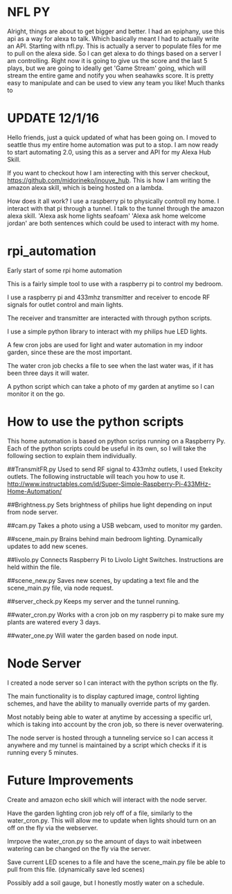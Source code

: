 # NFL PY
Alright, things are about to get bigger and better. I had an epiphany, use this api as a way for alexa to talk. Which basically meant I had to actually write an API. Starting with nfl.py. This is actually a server to populate files for me to pull on the alexa side. So I can get alexa to do things based on a server I am controlling. Right now it is going to give us the score and the last 5 plays, but we are going to ideally get 'Game Stream' going, which will stream the entire game and notify you when seahawks score. It is pretty easy to manipulate and can be used to view any team you like!
Much thanks to
# **UPDATE 12/1/16**
Hello friends, just a quick updated of what has been going on. I moved to seattle thus my entire home automation was put to a stop. I am now ready to start automating 2.0, using this as a server and API for my Alexa Hub Skill.

If you want to checkout how I am interecting with this server checkout, https://github.com/midorineko/inouye_hub. This is how I am writing the amazon alexa skill, which is being hosted on a lambda.

How does it all work?
I use a raspberry pi to physically controll my home. I interact with that pi through a tunnel. I talk to the tunnel through the amazon alexa skill. 'Alexa ask home lights seafoam' 'Alexa ask home welcome jordan' are both sentences which could be used to interact with my home.

# rpi_automation
Early start of some rpi home automation

This is a fairly simple tool to use with a raspberry pi to control my bedroom.

I use a raspberry pi and 433mhz transmitter and receiver to encode RF signals for outlet control and main lights.

The receiver and transmitter are interacted with through python scripts.

I use a simple python library to interact with my philips hue LED lights.

A few cron jobs are used for light and water automation in my indoor garden, since these are the most important.

The water cron job checks a file to see when the last water was, if it has been three days it will water.

A python script which can take a photo of my garden at anytime so I can monitor it on the go.

# How to use the python scripts

This home automation is based on python scrips running on a Raspberry Py. Each of the python scripts could be useful in its own, so I will take the following section to explain them individually.

##TransmitFR.py
Used to send RF signal to 433mhz outlets, I used Etekcity outlets. The following instructable will teach you how to use it.
http://www.instructables.com/id/Super-Simple-Raspberry-Pi-433MHz-Home-Automation/

##Brightness.py
Sets brightness of philips hue light depending on input from node server.

##cam.py
Takes a photo using a USB webcam, used to monitor my garden.

##scene_main.py
Brains behind main bedroom lighting. Dynamically updates to add new scenes.

##livolo.py
Connects Raspberry Pi to Livolo Light Switches. Instructions are held within the file.

##scene_new.py
Saves new scenes, by updating a text file and the scene_main.py file, via node request.

##server_check.py
Keeps my server and the tunnel running.

##water_cron.py
Works with a cron job on my raspberry pi to make sure my plants are watered every 3 days.

##water_one.py
Will water the garden based on node input.

# Node Server

I created a node server so I can interact with the python scripts on the fly.

The main functionality is to display captured image, control lighting schemes, and have the ability to manually override parts of my garden.

Most notably being able to water at anytime by accessing a specific url, which is taking into account by the cron job, so there is never overwatering.

The node server is hosted through a tunneling service so I can access it anywhere and my tunnel is maintained by a script which checks if it is running every 5 minutes.

# Future Improvements

Create and amazon echo skill which will interact with the node server.

Have the garden lighting cron job rely off of a file, similarly to the water_cron.py. This will allow me to update when lights should turn on an off on the fly via the webserver.

Imrpove the water_cron.py so the amount of days to wait inbetween watering can be changed on the fly via the server.

Save current LED scenes to a file and have the scene_main.py file be able to pull from this file. (dynamically save led scenes)

Possibly add a soil gauge, but I honestly mostly water on a schedule.
